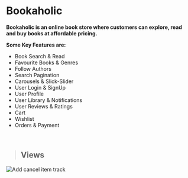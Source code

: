 # Bookaholic

**Bookaholic is an online book store where customers can explore, read and buy books at affordable pricing.**

**Some Key Features are:**
* Book Search & Read
* Favourite Books & Genres
* Follow Authors
* Search Pagination
* Carousels & Slick-Slider
* User Login & SignUp
* User Profile
* User Library & Notifications
* User Reviews & Ratings
* Cart
* Wishlist
* Orders & Payment
<br>

> ## Views

![Add cancel item   track](https://user-images.githubusercontent.com/73666943/186479533-461c96d9-6dac-4c61-bbfb-da6120ad3f35.png)


